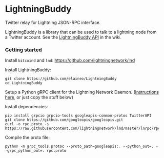 # LightningBuddy

Twitter relay for Lightning JSON-RPC interface.

LightningBuddy is a library that can be used to talk to a lightning node from a Twitter account. See the [LightningBuddy API](https://github.com/elaineo/LightningBuddy/wiki) in the wiki.

### Getting started
Install `bitcoind` and `lnd`: https://github.com/lightningnetwork/lnd


Install LightningBuddy:
```
git clone https://github.com/elaineo/LightningBuddy
cd LightningBuddy
```
Setup a Python gRPC client for the Lightning Network Daemon. ([Instructions here](http://dev.lightning.community/guides/python-grpc/), or just copy the stuff below)

Install dependencies:
```
pip install grpcio grpcio-tools googleapis-common-protos TwitterAPI
git clone https://github.com/googleapis/googleapis.git
curl -o rpc.proto -s https://raw.githubusercontent.com/lightningnetwork/lnd/master/lnrpc/rpc.proto
```
Compile the proto file:
```
python -m grpc_tools.protoc --proto_path=googleapis:. --python_out=. --grpc_python_out=. rpc.proto
```
